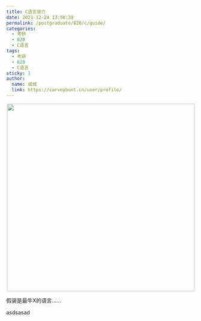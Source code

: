 ```yaml
---
title: C语言简介
date: 2021-12-24 13:58:39
permalink: /postgraduate/820/c/guide/
categories: 
  - 考研
  - 820
  - C语言
tags: 
  - 考研
  - 820
  - C语言
sticky: 1
author: 
  name: 诚城
  link: https://carveybunt.cn/user/profile/
---
```


<p align="center"><img src="https://cdn.jsdelivr.net/gh/xugaoyi/image_store@master/blog/QQ20211125-163111.2tmjlvz28n80.png" width="500" style="cursor: zoom-in;"></p>
假装是最牛X的语言……

<!-- more --> 

asdsasad